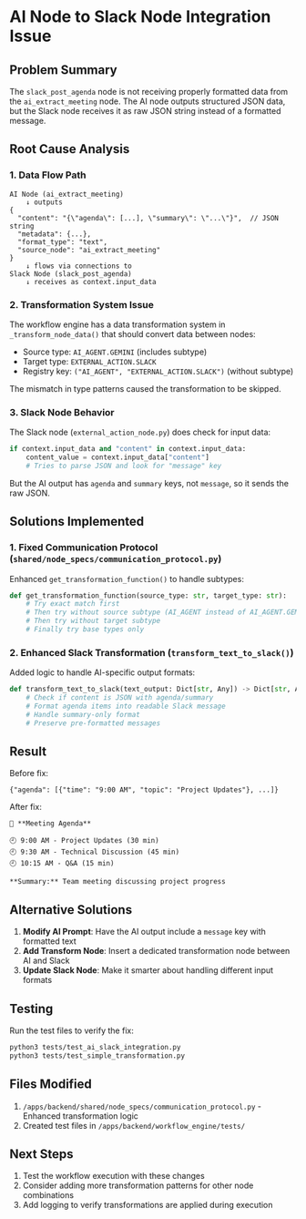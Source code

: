 # AI Node to Slack Node Integration Issue

## Problem Summary
The `slack_post_agenda` node is not receiving properly formatted data from the `ai_extract_meeting` node. The AI node outputs structured JSON data, but the Slack node receives it as raw JSON string instead of a formatted message.

## Root Cause Analysis

### 1. Data Flow Path
```
AI Node (ai_extract_meeting) 
    ↓ outputs
{
  "content": "{\"agenda\": [...], \"summary\": \"...\"}",  // JSON string
  "metadata": {...},
  "format_type": "text",
  "source_node": "ai_extract_meeting"
}
    ↓ flows via connections to
Slack Node (slack_post_agenda)
    ↓ receives as context.input_data
```

### 2. Transformation System Issue

The workflow engine has a data transformation system in `_transform_node_data()` that should convert data between nodes:

- Source type: `AI_AGENT.GEMINI` (includes subtype)
- Target type: `EXTERNAL_ACTION.SLACK` 
- Registry key: `("AI_AGENT", "EXTERNAL_ACTION.SLACK")` (without subtype)

The mismatch in type patterns caused the transformation to be skipped.

### 3. Slack Node Behavior

The Slack node (`external_action_node.py`) does check for input data:
```python
if context.input_data and "content" in context.input_data:
    content_value = context.input_data["content"]
    # Tries to parse JSON and look for "message" key
```

But the AI output has `agenda` and `summary` keys, not `message`, so it sends the raw JSON.

## Solutions Implemented

### 1. Fixed Communication Protocol (`shared/node_specs/communication_protocol.py`)

Enhanced `get_transformation_function()` to handle subtypes:
```python
def get_transformation_function(source_type: str, target_type: str):
    # Try exact match first
    # Then try without source subtype (AI_AGENT instead of AI_AGENT.GEMINI)
    # Then try without target subtype
    # Finally try base types only
```

### 2. Enhanced Slack Transformation (`transform_text_to_slack()`)

Added logic to handle AI-specific output formats:
```python
def transform_text_to_slack(text_output: Dict[str, Any]) -> Dict[str, Any]:
    # Check if content is JSON with agenda/summary
    # Format agenda items into readable Slack message
    # Handle summary-only format
    # Preserve pre-formatted messages
```

## Result

Before fix:
```
{"agenda": [{"time": "9:00 AM", "topic": "Project Updates"}, ...]}
```

After fix:
```
📅 **Meeting Agenda**

🕘 9:00 AM - Project Updates (30 min)
🕘 9:30 AM - Technical Discussion (45 min)
🕘 10:15 AM - Q&A (15 min)

**Summary:** Team meeting discussing project progress
```

## Alternative Solutions

1. **Modify AI Prompt**: Have the AI output include a `message` key with formatted text
2. **Add Transform Node**: Insert a dedicated transformation node between AI and Slack
3. **Update Slack Node**: Make it smarter about handling different input formats

## Testing

Run the test files to verify the fix:
```bash
python3 tests/test_ai_slack_integration.py
python3 tests/test_simple_transformation.py
```

## Files Modified

1. `/apps/backend/shared/node_specs/communication_protocol.py` - Enhanced transformation logic
2. Created test files in `/apps/backend/workflow_engine/tests/`

## Next Steps

1. Test the workflow execution with these changes
2. Consider adding more transformation patterns for other node combinations
3. Add logging to verify transformations are applied during execution